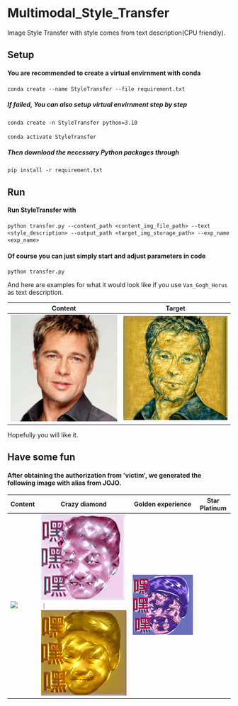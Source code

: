 # Multimodal_Style_Transfer
Image Style Transfer with style comes from text description(CPU friendly).

## Setup

#### You are recommended to create a virtual envirnment with conda

```shell script
conda create --name StyleTransfer --file requirement.txt
```

##### If failed, You can also setup virtual envirnment step by step

```shell script
conda create -n StyleTransfer python=3.10

conda activate StyleTransfer
```

##### Then download the necessary Python packages through

```shell script
pip install -r requirement.txt
```

## Run

#### Run StyleTransfer with

```shell script
python transfer.py --content_path <content_img_file_path> --text <style_description> --output_path <target_img_storage_path> --exp_name <exp_name>
```

#### Of course you can just simply start and adjust parameters in code

```
python transfer.py
```

And here are examples for what it would look like if you use `Van_Gogh_Horus` as text description.

Content          |  Target
:-------------------------:|:-------------------------:
![](./data/face2.jpeg)  |  ![](./outputs/test/Van_Gogh_Horus_face2_exp1.jpg)

Hopefully you will like it.

## Have some fun

#### After obtaining the authorization from 'victim', we generated the following image with alias from JOJO.

|   Content     |   Crazy diamond   |   Golden experience   |   Star Platinum   |
|---------------|-------------------|-----------------------|-------------------|
![](./data/head.jpeg)|![](./outputs/JOJO_special/Crazy_diamond_head_exp1.jpg)｜![](./outputs/JOJO_special/Golden_experience_head_exp1.jpg)|![](./outputs/JOJO_special/Star_Platinum_head_exp1.jpg)